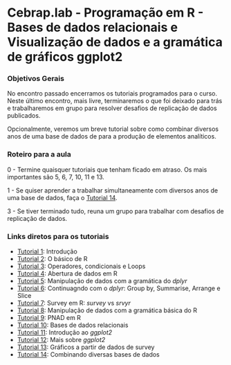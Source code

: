 #  Cebrap.lab - Programação em R - Bases de dados relacionais e Visualização de dados e a gramática de gráficos ggplot2

### Objetivos Gerais

No encontro passado encerramos os tutoriais programados para o curso. Neste último encontro, mais livre, terminaremos o que foi deixado para trás e trabalharemos em grupo para resolver desafios de replicação de dados publicados.

Opcionalmente, veremos um breve tutorial sobre como combinar diversos anos de uma base de dados de  para a produção de elementos analíticos.

### Roteiro para a aula

0 - Termine quaisquer tutoriais que tenham ficado em atraso. Os mais importantes são 5, 6, 7, 10, 11 e 13.

1 - Se quiser aprender a trabalhar simultaneamente com diversos anos de uma base de dados, faça o [Tutorial 14](https://github.com/leobarone/cebrap_lab_cetic_programacao_r/blob/master/tutorials/tutorial14.md).

3 - Se tiver terminado tudo, reuna um grupo para trabalhar com desafios de replicação de dados.

### Links diretos para os tutoriais

- [Tutorial 1](https://github.com/leobarone/cebrap_lab_cetic_programacao_r/blob/master/tutorials/tutorial01.md): Introdução
- [Tutorial 2](https://github.com/leobarone/cebrap_lab_cetic_programacao_r/blob/master/tutorials/tutorial02.md): O básico de R
- [Tutorial 3](https://github.com/leobarone/cebrap_lab_cetic_programacao_r/blob/master/tutorials/tutorial03.md): Operadores, condicionais e Loops
- [Tutorial 4](https://github.com/leobarone/cebrap_lab_cetic_programacao_r/blob/master/tutorials/tutorial04.md): Abertura de dados em R
- [Tutorial 5](https://github.com/leobarone/cebrap_lab_cetic_programacao_r/blob/master/tutorials/tutorial05.md): Manipulação de dados com a gramática do _dplyr_
- [Tutorial 6](https://github.com/leobarone/cebrap_lab_cetic_programacao_r/blob/master/tutorials/tutorial06.md): Continuagndo com o _dplyr_: Group by, Summarise, Arrange e Slice
- [Tutorial 7](https://github.com/leobarone/cebrap_lab_cetic_programacao_r/blob/master/tutorials/tutorial07.md): Survey em R: _survey_ vs _srvyr_
- [Tutorial 8](https://github.com/leobarone/cebrap_lab_cetic_programacao_r/blob/master/tutorials/tutorial08.md): Manipulação de dados com a gramática básica do R
- [Tutorial 9](https://github.com/leobarone/cebrap_lab_cetic_programacao_r/blob/master/tutorials/tutorial09.md): PNAD em R
- [Tutorial 10](https://github.com/leobarone/cebrap_lab_cetic_programacao_r/blob/master/tutorials/tutorial10.md): Bases de dados relacionais
- [Tutorial 11](https://github.com/leobarone/cebrap_lab_cetic_programacao_r/blob/master/tutorials/tutorial11.md): Introdução ao _ggplot2_
- [Tutorial 12](https://github.com/leobarone/cebrap_lab_cetic_programacao_r/blob/master/tutorials/tutorial12.md): Mais sobre _ggplot2_
- [Tutorial 13](https://github.com/leobarone/cebrap_lab_cetic_programacao_r/blob/master/tutorials/tutorial13.md): Gráficos a partir de dados de survey
- [Tutorial 14](https://github.com/leobarone/cebrap_lab_cetic_programacao_r/blob/master/tutorials/tutorial14.md): Combinando diversas bases de dados

